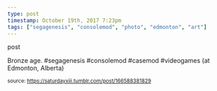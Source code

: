 ```yaml
---
type: post
timestamp: October 19th, 2017 7:23pm
tags: ["segagenesis", "consolemod", "photo", "edmonton", "art"]
---
```

post
<a href="https://www.instagram.com/p/Bac4PsuHfln/ "></a>

Bronze age. #segagenesis #consolemod #casemod #videogames  (at Edmonton, Alberta)
 
      
      
      
      
      
  
<small>source: https://saturdayxiii.tumblr.com/post/166588381829</small>